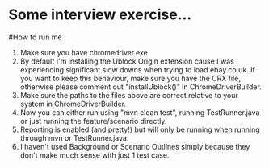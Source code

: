 # Some interview exercise...

#How to run me

1) Make sure you have chromedriver.exe
2) By default I'm installing the Ublock Origin extension cause I was experiencing significant slow downs when
trying to load ebay.co.uk. If you want to keep this behaviour, make sure you have the CRX file, otherwise please comment
out "installUblock()" in ChromeDriverBuilder.
3) Make sure the paths to the files above are correct relative to your system in ChromeDriverBuilder.
4) Now you can either run using "mvn clean test", running TestRunner.java or just running the feature/scenario directly.
5) Reporting is enabled (and pretty!) but will only be running when running through mvn or TestRunner.java.
6) I haven't used Background or Scenario Outlines simply because they don't make much sense with just 1 test case.
